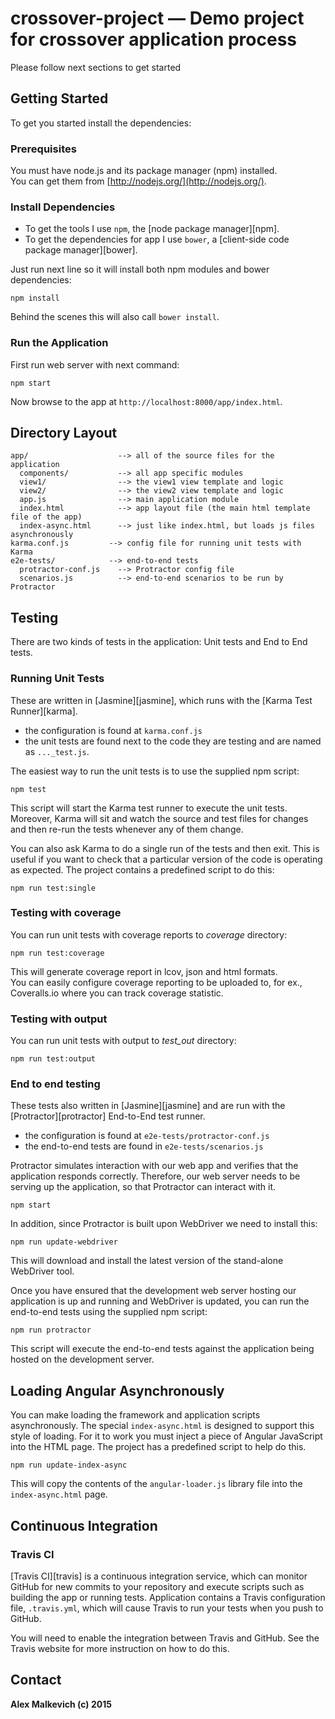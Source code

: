 # crossover-project — Demo project for crossover application process

Please follow next sections to get started


## Getting Started

To get you started install the dependencies:

### Prerequisites

You must have node.js and its package manager (npm) installed.  
You can get them from [http://nodejs.org/](http://nodejs.org/).

### Install Dependencies

* To get the tools I use `npm`, the [node package manager][npm].
* To get the dependencies for app I use `bower`, a [client-side code package manager][bower].

Just run next line so it will install both npm modules and bower dependencies:

```
npm install
```

Behind the scenes this will also call `bower install`.

### Run the Application

First run web server with next command:

```
npm start
```

Now browse to the app at `http://localhost:8000/app/index.html`.



## Directory Layout

```
app/                    --> all of the source files for the application
  components/           --> all app specific modules
  view1/                --> the view1 view template and logic
  view2/                --> the view2 view template and logic
  app.js                --> main application module
  index.html            --> app layout file (the main html template file of the app)
  index-async.html      --> just like index.html, but loads js files asynchronously
karma.conf.js         --> config file for running unit tests with Karma
e2e-tests/            --> end-to-end tests
  protractor-conf.js    --> Protractor config file
  scenarios.js          --> end-to-end scenarios to be run by Protractor
```

## Testing

There are two kinds of tests in the application: Unit tests and End to End tests.

### Running Unit Tests

These are written in [Jasmine][jasmine], which runs with the [Karma Test Runner][karma].

* the configuration is found at `karma.conf.js`
* the unit tests are found next to the code they are testing and are named as `..._test.js`.

The easiest way to run the unit tests is to use the supplied npm script:

```
npm test
```

This script will start the Karma test runner to execute the unit tests. Moreover, Karma will sit and
watch the source and test files for changes and then re-run the tests whenever any of them change.

You can also ask Karma to do a single run of the tests and then exit.  This is useful if you want to
check that a particular version of the code is operating as expected.  The project contains a
predefined script to do this:

```
npm run test:single
```


### Testing with coverage

You can run unit tests with coverage reports to *coverage* directory:

```
npm run test:coverage
```

This will generate coverage report in lcov, json and html formats.  
You can easily configure coverage reporting to be uploaded to, for ex.,
Coveralls.io where you can track coverage statistic.

### Testing with output

You can run unit tests with output to *test_out* directory:

```
npm run test:output
```

### End to end testing

These tests also written in [Jasmine][jasmine] and are run with the [Protractor][protractor] End-to-End test runner.

* the configuration is found at `e2e-tests/protractor-conf.js`
* the end-to-end tests are found in `e2e-tests/scenarios.js`

Protractor simulates interaction with our web app and verifies that the application responds
correctly. Therefore, our web server needs to be serving up the application, so that Protractor
can interact with it.

```
npm start
```

In addition, since Protractor is built upon WebDriver we need to install this:

```
npm run update-webdriver
```

This will download and install the latest version of the stand-alone WebDriver tool.

Once you have ensured that the development web server hosting our application is up and running
and WebDriver is updated, you can run the end-to-end tests using the supplied npm script:

```
npm run protractor
```

This script will execute the end-to-end tests against the application being hosted on the
development server.


## Loading Angular Asynchronously

You can make loading the framework and application scripts asynchronously.  The
special `index-async.html` is designed to support this style of loading.  For it to work you must
inject a piece of Angular JavaScript into the HTML page.  The project has a predefined script to help
do this.

```
npm run update-index-async
```

This will copy the contents of the `angular-loader.js` library file into the `index-async.html` page.


## Continuous Integration

### Travis CI

[Travis CI][travis] is a continuous integration service, which can monitor GitHub for new commits
to your repository and execute scripts such as building the app or running tests. Application
contains a Travis configuration file, `.travis.yml`, which will cause Travis to run your
tests when you push to GitHub.

You will need to enable the integration between Travis and GitHub. See the Travis website for more
instruction on how to do this.


## Contact

**Alex Malkevich (c) 2015**
